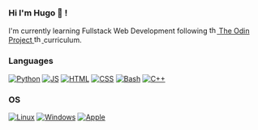 ### Hi I'm Hugo 👋 !

I'm currently learning Fullstack Web Development following 
<a href="https://theodinproject.com">
    <img src="https://www.theodinproject.com/assets/icons/odin-icon-b5b31c073f7417a257003166c98cc23743654715305910c068b93a3bf4d3065d.svg" alt="theodinproject.com" height="15px">
  The Odin Project
  <img src="https://www.theodinproject.com/assets/icons/odin-icon-b5b31c073f7417a257003166c98cc23743654715305910c068b93a3bf4d3065d.svg" alt="theodinproject.com" height="15px">
</a> curriculum.

### Languages <br>
[![Python](https://img.shields.io/badge/python-black?style=for-the-badge&logo=python)](#)
[![JS](https://img.shields.io/badge/javascript-black?style=for-the-badge&logo=javascript)](#)
[![HTML](https://img.shields.io/badge/html5-black?style=for-the-badge&logo=html5)](#)
[![CSS](https://img.shields.io/badge/css3-black?style=for-the-badge&logo=css3)](#)
[![Bash](https://img.shields.io/badge/bash-black?style=for-the-badge&logo=gnu-bash&logoColor=white)](#)
[![C++](https://img.shields.io/badge/c++-black?style=for-the-badge&logo=cplusplus)](#)

### OS <br>
[![Linux](https://img.shields.io/badge/linux-black?style=for-the-badge&logo=Linux)](#)
[![Windows](https://img.shields.io/badge/Windows-black?style=for-the-badge&logo=Windows)](#)
[![Apple](https://img.shields.io/badge/apple-black?style=for-the-badge&logo=apple)](#)
